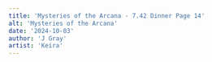 ```yaml
---
title: 'Mysteries of the Arcana - 7.42 Dinner Page 14'
alt: 'Mysteries of the Arcana'
date: '2024-10-03'
author: 'J Gray'
artist: 'Keira'
---
```

